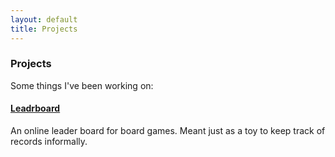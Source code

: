 ```yaml
---
layout: default
title: Projects
---
```


### Projects

Some things I've been working on:

#### [Leadrboard](http://games.indspenceable.com)

An online leader board for board games. Meant just as a toy to keep track of records informally.
